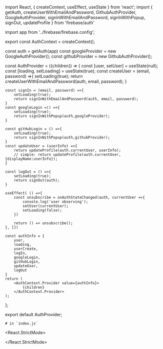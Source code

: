 import React, { createContext, useEffect, useState } from 'react';
import { getAuth, createUserWithEmailAndPassword, GithubAuthProvider, GoogleAuthProvider, signInWithEmailAndPassword, signInWithPopup, signOut, updateProfile } from 'firebase/auth'

import app from '../firebase/firebase.config';

export const AuthContext = createContext();

const auth = getAuth(app)
const googleProvider = new GoogleAuthProvider();
const githubProvider = new GithubAuthProvider();

const AuthProvider = ({children}) => {
    const [user, setUser] = useState(null);
    const [loading, setLoading] = useState(true);
    const createUser = (email, password) =>{
        setLoading(true);
        return createUserWithEmailAndPassword(auth, email, password);
    }

    const signIn = (email, password) =>{
        setLoading(true);
        return signInWithEmailAndPassword(auth, email, password);
    }
    const googleLogin =() =>{
        setLoading(true);
        return signInWithPopup(auth,googleProvider);
    }

    const gitHubLogin = () =>{
        setLoading(true);
        return signInWithPopup(auth,githubProvider);
    }
    const updateUser = (userInfo) =>{
        return updateProfile(auth.currentUser, userInfo);
        // simple: return updateProfile(auth.currentUser, {displayName:userInfo});
    }

    const logOut = () =>{
        setLoading(true);
        return signOut(auth);
    }

    useEffect( () =>{
        const unsubscribe = onAuthStateChanged(auth, currentUser =>{
            console.log('user observing');
            setUser(currentUser);
            setLoading(false);
        })

        return () => unsubscribe();
    }, [])

    const authInfo = {
        user,
        loading,
        userCreate,
        logIn,
        googleLogin,
        gitHubLogin,
        updateUser,
        logOut
    }
    return (
        <AuthContext.Provider value={authInfo}>
            {children}
        </AuthContext.Provider>
    );
};

export default AuthProvider;
```
# in `index.js`
```
<React.StrictMode>
    <AuthProvider>
        <App />
    </AuthProvider>
    
</React.StrictMode>
```